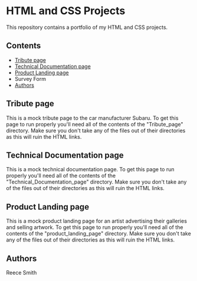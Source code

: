 # HTML and CSS Projects

This repository contains a portfolio of my HTML and CSS projects.

## Contents

   * [Tribute page](#Tribute-page)
   * [Technical Documentation page](#Technical-Documentation-page)
   * [Product Landing page](#Product-Landing-page)
   * Survey Form
   * [Authors](#Authors)
   
 ## Tribute page

This is a mock tribute page to the car manufacturer Subaru.
To get this page to run properly you'll need all of the contents of the "Tribute_page" directory. 
Make sure you don't take any of the files out of their directories as this will ruin the HTML links.

## Technical Documentation page

This is a mock technical documentation page. 
To get this page to run properly you'll need all of the contents of the "Technical_Documentation_page" directory. 
Make sure you don't take any of the files out of their directories as this will ruin the HTML links.

## Product Landing page

This is a mock product landing page for an artist advertising their galleries and selling artwork. 
To get this page to run properly you'll need all of the contents of the "product_landing_page" directory. 
Make sure you don't take any of the files out of their directories as this will ruin the HTML links.


## Authors

Reece Smith
